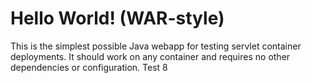 Hello World! (WAR-style)
===============

This is the simplest possible Java webapp for testing servlet container deployments.  It should work on any container and requires no other dependencies or configuration.
Test 8
